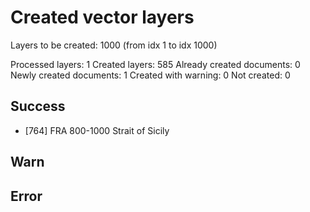 # Created vector layers

Layers to be created: 1000 (from idx 1 to idx 1000)

Processed layers: 1
Created layers: 585
Already created documents: 0
Newly created documents: 1
Created with warning: 0
Not created: 0

## Success

- [764] FRA 800-1000 Strait of Sicily

## Warn

## Error
